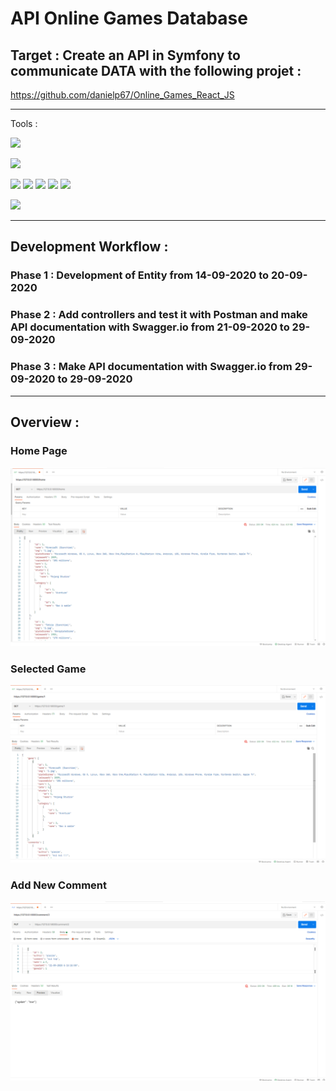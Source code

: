 # API Online Games Database

## Target : Create an API in Symfony to communicate DATA with the following projet : 
https://github.com/danielp67/Online_Games_React_JS

---

Tools :


![](https://img.shields.io/badge/Code-Php-informational?style=flat&logo=php&logoColor=white&color=2bbc8a)


![](https://img.shields.io/badge/Framework-Symfony-informational?style=flat&logo=symfony&logoColor=white&color=0088ff)


![](https://img.shields.io/badge/Tools-Postman-informational?style=flat&logo=postman&logoColor=white&color=FFA500)
![](https://img.shields.io/badge/Tools-Swagger-informational?style=flat&logo=swagger&logoColor=white&color=FFA500)
![](https://img.shields.io/badge/Tools-Mysql-informational?style=flat&logo=mysql&logoColor=white&color=FFA500)
![](https://img.shields.io/badge/Tools-Git-informational?style=flat&logo=git&logoColor=white&color=FFA500)
![](https://img.shields.io/badge/Tools-GitHub-informational?style=flat&logo=github&logoColor=white&color=FFA500)


![](https://img.shields.io/badge/Editor-PhpStorm-informational?style=flat&logo=phpstorm&logoColor=white&color=ee82ee)

---
## Development Workflow :

### Phase 1 : Development of Entity from 14-09-2020 to 20-09-2020

### Phase 2 : Add controllers and test it with Postman and make API documentation with Swagger.io from 21-09-2020 to 29-09-2020

### Phase 3 : Make API documentation with Swagger.io from 29-09-2020 to 29-09-2020

---
## Overview :

### Home Page
![inplay](data/screenshot/Image1.png)


### Selected Game
![inplay](data/screenshot/Image2.png)


### Add New Comment
![inplay](data/screenshot/Image3.png)




